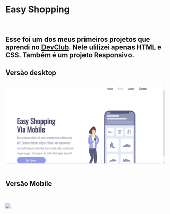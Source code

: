 <h1>Easy Shopping</h1>
<br>
<h2>Esse foi um dos meus primeiros projetos que aprendi no <a href="https://rodolfomori.com.br/devclub">DevClub</a>. Nele ulilizei apenas HTML e CSS. Também é um projeto Responsivo.</h2>

<h2> Versão desktop</h2>
<br>
<img src="https://raw.githubusercontent.com/moniquefmartins/-Easy-Shopping/f875403378e2a21a20214df5022e077e954c28d6/assets/Desktop.png"/>
<br>
<br>
<h2>Versão Mobile</h2>
<br>
<br>
<img src="https://github.com/moniquefmartins/-Easy-Shopping/assets/166635699/90de690b-60a6-4d8f-bd52-a7f81593ba8a)">

